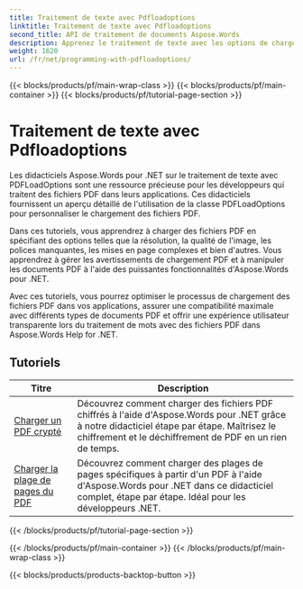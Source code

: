 ```yaml
---
title: Traitement de texte avec Pdfloadoptions
linktitle: Traitement de texte avec Pdfloadoptions
second_title: API de traitement de documents Aspose.Words
description: Apprenez le traitement de texte avec les options de chargement PDF dans Aspose.Words pour .NET. Apprenez à charger et à manipuler des documents Word au format PDF avec des didacticiels étape par étape et des exemples de code.
weight: 1620
url: /fr/net/programming-with-pdfloadoptions/
---
```


{{< blocks/products/pf/main-wrap-class >}}
{{< blocks/products/pf/main-container >}}
{{< blocks/products/pf/tutorial-page-section >}}

# Traitement de texte avec Pdfloadoptions

Les didacticiels Aspose.Words pour .NET sur le traitement de texte avec PDFLoadOptions sont une ressource précieuse pour les développeurs qui traitent des fichiers PDF dans leurs applications. Ces didacticiels fournissent un aperçu détaillé de l'utilisation de la classe PDFLoadOptions pour personnaliser le chargement des fichiers PDF.

Dans ces tutoriels, vous apprendrez à charger des fichiers PDF en spécifiant des options telles que la résolution, la qualité de l'image, les polices manquantes, les mises en page complexes et bien d'autres. Vous apprendrez à gérer les avertissements de chargement PDF et à manipuler les documents PDF à l'aide des puissantes fonctionnalités d'Aspose.Words pour .NET.

Avec ces tutoriels, vous pourrez optimiser le processus de chargement des fichiers PDF dans vos applications, assurer une compatibilité maximale avec différents types de documents PDF et offrir une expérience utilisateur transparente lors du traitement de mots avec des fichiers PDF dans Aspose.Words Help for .NET.

 ## Tutoriels
| Titre | Description |
| --- | --- |
| [Charger un PDF crypté](./load-encrypted-pdf/) | Découvrez comment charger des fichiers PDF chiffrés à l'aide d'Aspose.Words pour .NET grâce à notre didacticiel étape par étape. Maîtrisez le chiffrement et le déchiffrement de PDF en un rien de temps. |
| [Charger la plage de pages du PDF](./load-page-range-of-pdf/) | Découvrez comment charger des plages de pages spécifiques à partir d'un PDF à l'aide d'Aspose.Words pour .NET dans ce didacticiel complet, étape par étape. Idéal pour les développeurs .NET. |
{{< /blocks/products/pf/tutorial-page-section >}}

{{< /blocks/products/pf/main-container >}}
{{< /blocks/products/pf/main-wrap-class >}}

{{< blocks/products/products-backtop-button >}}
